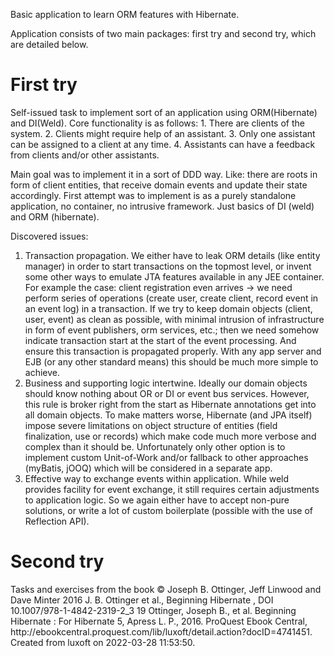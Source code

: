Basic application to learn ORM features with Hibernate.

Application consists of two main packages: first try and second try, which are detailed below.


<h1>First try</h1>
Self-issued task to implement sort of an application using ORM(Hibernate) and DI(Weld). 
Core functionality is as follows:
1. There are clients of the system.
2. Clients might require help of an assistant.
3. Only one assistant can be assigned to a client at any time.
4. Assistants can have a feedback from clients and/or other assistants.

Main goal was to implement it in a sort of DDD way. 
Like: there are roots in form of client entities, that receive domain events and update their state accordingly.
First attempt was to implement is as a purely standalone application, no container, no intrusive framework.
Just basics of DI (weld) and ORM (hibernate).

Discovered issues:
1. Transaction propagation. We either have to leak ORM details (like entity manager) in order to start transactions on
the topmost level, or invent some other ways to emulate JTA features available in any JEE container.
For example the case: client registration even arrives -> we need perform series of operations (create user, create client, record event in an event log) in a transaction.
If we try to keep domain objects (client, user, event) as clean as possible, with minimal intrusion of infrastructure in 
form of event publishers, orm services, etc.; then we need somehow indicate transaction start at the start of the event processing.
And ensure this transaction is propagated properly.
With any app server and EJB (or any other standard means) this should be much more simple to achieve.
2. Business and supporting logic intertwine. Ideally our domain objects should know nothing about OR or DI or event bus services.
However, this rule is broker right from the start as Hibernate annotations get into all domain objects.
To make matters worse, Hibernate (and JPA itself) impose severe limitations on object structure of entities (field finalization, use or records) 
which make code much more verbose and complex than it should be. 
Unfortunately only other option is to implement custom Unit-of-Work and/or fallback to other approaches (myBatis, jOOQ) which will be considered in a separate app.
3. Effective way to exchange events within application. While weld provides facility for event exchange, it still requires 
certain adjustments to application logic. So we again either have to accept non-pure solutions, or write a lot of custom boilerplate (possible with the use of Reflection API).

<h1>Second try</h1>
Tasks and exercises from the book 
© Joseph B. Ottinger, Jeff Linwood and Dave Minter 2016 J. B. Ottinger et al., Beginning Hibernate , DOI 10.1007/978-1-4842-2319-2_3 19
Ottinger, Joseph B., et al. Beginning Hibernate : For Hibernate 5, Apress L. P., 2016. ProQuest Ebook Central, http://ebookcentral.proquest.com/lib/luxoft/detail.action?docID=4741451.
Created from luxoft on 2022-03-28 11:53:50. 